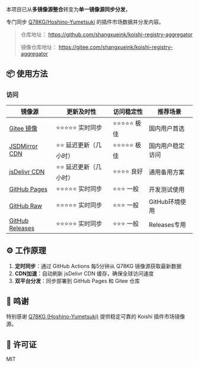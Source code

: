

本项目已从**多镜像源整合**转变为**单一镜像源同步分发**，

专门同步 [Q78KG/Hoshino-Yumetsuki](https://github.com/Hoshino-Yumetsuki/koishi-registry) 的插件市场数据并分发内容。

> 仓库地址： https://github.com/shangxueink/koishi-registry-aggregator
> 
> 镜像仓库地址： https://gitee.com/shangxueink/koishi-registry-aggregator

## 📦 使用方法

### 访问

| 镜像源                                                                                                            | 更新及时性            | 访问稳定性 | 推荐场景         |
| ----------------------------------------------------------------------------------------------------------------- | --------------------- | ---------- | ---------------- |
| [Gitee 镜像](https://gitee.com/shangxueink/koishi-registry-aggregator/raw/gh-pages/market.json)                   | ⭐⭐⭐⭐⭐ 实时同步        | ⭐⭐⭐⭐⭐ 极佳 | 国内用户首选     |
| [JSDMirror CDN](https://cdn.jsdmirror.com/gh/shangxueink/koishi-registry-aggregator@gh-pages/market.json)         | ⭐⭐ 延迟更新（几小时） | ⭐⭐⭐⭐⭐ 极佳 | 国内用户稳定访问 |
| [jsDelivr CDN](https://cdn.jsdelivr.net/gh/shangxueink/koishi-registry-aggregator@gh-pages/market.json)           | ⭐⭐ 延迟更新（几小时） | ⭐⭐⭐⭐ 良好  | 通用备用方案     |
| [GitHub Pages](https://shangxueink.github.io/koishi-registry-aggregator/market.json)                              | ⭐⭐⭐⭐⭐ 实时同步        | ⭐⭐⭐ 一般   | 开发测试使用     |
| [GitHub Raw](https://github.com/shangxueink/koishi-registry-aggregator/raw/refs/heads/gh-pages/market.json)       | ⭐⭐⭐⭐⭐ 实时同步        | ⭐⭐⭐ 一般   | GitHub环境使用   |
| [GitHub Releases](https://github.com/shangxueink/koishi-registry-aggregator/releases/download/latest/market.json) | ⭐⭐⭐⭐⭐ 实时同步        | ⭐⭐⭐ 一般   | Releases专用     |

## ⚙️ 工作原理

1. **定时同步**：通过 GitHub Actions 每5分钟从 Q78KG 镜像源获取最新数据
2. **CDN加速**：自动刷新 jsDelivr CDN 缓存，确保全球访问速度
3. **双平台分发**：同步部署到 GitHub Pages 和 Gitee 仓库

## 🙏 鸣谢

特别感谢 [Q78KG (Hoshino-Yumetsuki)](https://github.com/Hoshino-Yumetsuki/koishi-registry) 提供稳定可靠的 Koishi 插件市场镜像源。

## 📝 许可证

MIT